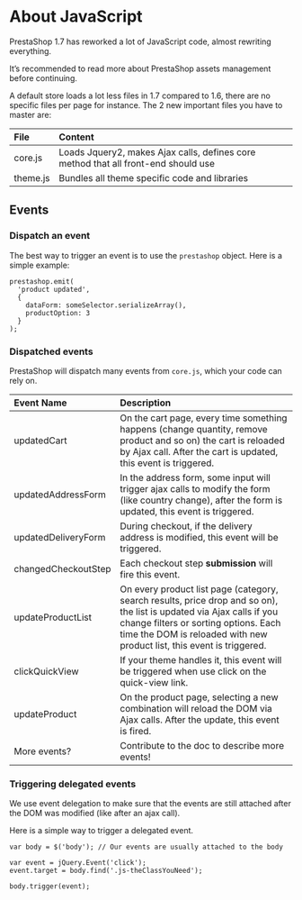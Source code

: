# About JavaScript

PrestaShop 1.7 has reworked a lot of JavaScript code, almost rewriting everything.

It’s recommended to read more about PrestaShop assets management before continuing.

A default store loads a lot less files in 1.7 compared to 1.6, there are no specific files per page for instance. The 2 new important files you have to master are:

| File | Content |
| :--- | :--- |
| core.js | Loads Jquery2, makes Ajax calls, defines core method that all front-end should use |
| theme.js | Bundles all theme specific code and libraries |

## Events <a id="AboutJavaScript-Events"></a>

### Dispatch an event <a id="AboutJavaScript-Dispatchanevent"></a>

The best way to trigger an event is to use the `prestashop` object. Here is a simple example:

```text
prestashop.emit(
  'product updated',
  {
    dataForm: someSelector.serializeArray(),
    productOption: 3
  }
);
```

### Dispatched events <a id="AboutJavaScript-Dispatchedevents"></a>

PrestaShop will dispatch many events from `core.js`, which your code can rely on.

| Event Name | Description |
| :--- | :--- |
| updatedCart | On the cart page, every time something happens \(change quantity, remove product and so on\) the cart is reloaded by Ajax call. After the cart is updated, this event is triggered. |
| updatedAddressForm | In the address form, some input will trigger ajax calls to modify the form \(like country change\), after the form is updated, this event is triggered. |
| updatedDeliveryForm | During checkout, if the delivery address is modified, this event will be triggered. |
| changedCheckoutStep | Each checkout step **submission** will fire this event. |
| updateProductList | On every product list page \(category, search results, price drop and so on\), the list is updated via Ajax calls if you change filters or sorting options. Each time the DOM is reloaded with new product list, this event is triggered. |
| clickQuickView | If your theme handles it, this event will be triggered when use click on the quick-view link. |
| updateProduct | On the product page, selecting a new combination will reload the DOM via Ajax calls. After the update, this event is fired. |
| More events? | Contribute to the doc to describe more events! |

### Triggering delegated events <a id="AboutJavaScript-Triggeringdelegatedevents"></a>

We use event delegation to make sure that the events are still attached after the DOM was modified \(like after an ajax call\).

Here is a simple way to trigger a delegated event.

```text
var body = $('body'); // Our events are usually attached to the body

var event = jQuery.Event('click');
event.target = body.find('.js-theClassYouNeed');

body.trigger(event);
```

